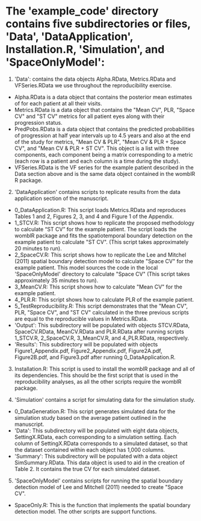 # The 'example_code' directory contains five subdirectories or files, 'Data', 'DataApplication', Installation.R, 'Simulation', and 'SpaceOnlyModel':

1. 'Data': contains the data objects Alpha.RData, Metrics.RData and VFSeries.RData we use throughout the reproducibility exercise.
* Alpha.RData is a data object that contains the posterior mean estimates of  for each patient at all their visits.
* Metrics.RData is a data object that contains the "Mean CV", PLR, "Space CV" and "ST CV" metrics for all patient eyes along with their progression status.
* PredPobs.RData is a data object that contains the predicted probabilities of progression at half year intervals up to 4.5 years and also at the end of the study for metrics, "Mean CV & PLR", "Mean CV & PLR + Space CV", and "Mean CV & PLR + ST CV". This object is a list with three components, each component being a matrix corresponding to a metric (each row is a patient and each column is a time during the study). 
* VFSeries.RData is the VF series for the example patient described in the Data section above and is the same data object contained in the womblR R package.

2. 'DataApplication' contains scripts to replicate results from the data application section of the manuscript.
* 0_DataApplication.R: This script loads Metrics.RData and reproduces Tables 1 and 2, Figures 2, 3, and 4 and Figure 1 of the Appendix.
* 1_STCV.R: This script shows how to replicate the proposed methodology to calculate “ST CV” for the example patient. The script loads the womblR package and fits the spatiotemporal boundary detection on the example patient to calculate "ST CV".  (This script takes approximately 20 minutes to run).
* 2_SpaceCV.R: This script shows how to replicate the Lee and Mitchel (2011) spatial boundary detection model to calculate "Space CV" for the example patient. This model sources the code in the local 'SpaceOnlyModel' directory to calculate "Space CV" (This script takes approximately 35 minutes to run).
* 3_MeanCV.R: This script shows how to calculate "Mean CV" for the example patient. 
* 4_PLR.R: This script shows how to calculate PLR of the example patient.
* 5_TestReproducibility.R: This script demonstrates that the "Mean CV", PLR, "Space CV", and "ST CV" calculated in the three previous scripts are equal to the reproducible values in Metrics.RData.
* 'Output': This subdirectory will be populated with objects STCV.RData, SpaceCV.RData, MeanCV.RData and PLR.RData after running scripts 1_STCV.R, 2_SpaceCV.R, 3_MeanCV.R, and 4_PLR.RData, respectively. 
* 'Results': This subdirectory will be populated with objects Figure1_Appendix.pdf, Figure2_Appendix.pdf, Figure2A.pdf, Figure2B.pdf, and Figure3.pdf after running 0_DataApplication.R.

3. Installation.R: This script is used to install the womblR package and all of its dependencies. This should be the first script that is used in the reproducibility analyses, as all the other scripts require the womblR package. 

4. 'Simulation' contains a script for simulating data for the simulation study. 
* 0_DataGeneration.R: This script generates simulated data for the simulation study based on the average patient outlined in the manuscript. 
* 'Data': This subdirectory will be populated with eight data objects, SettingX.RData, each corresponding to a simulation setting. Each column of SettingX.RData corresponds to a simulated dataset, so that the dataset contained within each object has 1,000 columns.
* 'Summary': This subdirectory will be populated with a data object SimSummary.RData. This data object is used to aid in the creation of Table 2. It contains the true CV for each simulated dataset.

5. 'SpaceOnlyModel' contains scripts for running the spatial boundary detection model of Lee and Mitchell (2011) needed to create "Space CV".
* SpaceOnly.R: This is the function that implements the spatial boundary detection model. The other scripts are support functions. 